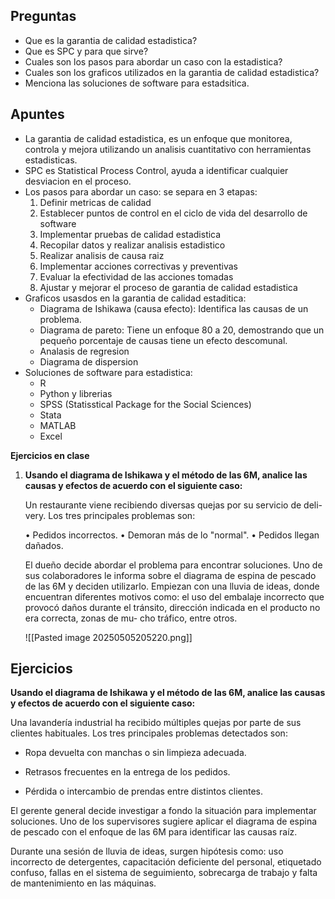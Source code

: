 ## Preguntas

- Que es la garantia de calidad estadistica?
- Que es SPC y para que sirve?
- Cuales son los pasos para abordar un caso con la estadistica?
- Cuales son los graficos utilizados en la garantia de calidad estadistica?
- Menciona las soluciones de software para estadsitica.

## Apuntes

- La garantia de calidad estadistica, es un enfoque que monitorea, controla y mejora utilizando un analisis cuantitativo con herramientas estadisticas.
- SPC es Statistical Process Control, ayuda a identificar cualquier desviacion en el proceso.
- Los pasos para abordar un caso: se separa en 3 etapas:
	1. Definir metricas de calidad
	2. Establecer puntos de control en el ciclo de vida del desarrollo de software
	3. Implementar pruebas de calidad estadistica
	4. Recopilar datos y realizar analisis estadistico
	5. Realizar analisis de causa raiz
	6. Implementar acciones correctivas y preventivas
	7. Evaluar la efectividad de las acciones tomadas
	8. Ajustar y mejorar el proceso de garantia de calidad estadistica
- Graficos usasdos en la garantia de calidad estaditica: 
	- Diagrama de Ishikawa (causa efecto): Identifica las causas de un problema.
	- Diagrama de pareto: Tiene un enfoque 80 a 20, demostrando que un pequeño porcentaje de causas tiene un efecto descomunal.
	- Analasis de regresion
	- Diagrama de dispersion
- Soluciones de software para estadistica:
    - R
    - Python y librerias
    - SPSS (Statisstical Package for the Social Sciences)
    - Stata
    - MATLAB
    - Excel

**Ejercicios en clase**

 1. **Usando el diagrama de Ishikawa y el método de las 6M, analice las causas y efectos de acuerdo con el siguiente caso:**
 
	Un restaurante viene recibiendo diversas quejas por su servicio de deli- very. Los tres principales problemas son:
	
	• Pedidos incorrectos.
	• Demoran más de lo "normal".
	• Pedidos llegan dañados.
	
	El dueño decide abordar el problema para encontrar soluciones. Uno de sus colaboradores le informa sobre el diagrama de espina de pescado de las 6M y deciden utilizarlo.
	Empiezan con una lluvia de ideas, donde encuentran diferentes motivos como: el uso del embalaje incorrecto que provocó daños durante el tránsito, dirección indicada en el producto no era correcta, zonas de mu- cho tráfico, entre otros.
	
	![[Pasted image 20250505205220.png]]

## Ejercicios

**Usando el diagrama de Ishikawa y el método de las 6M, analice las causas y efectos de acuerdo con el siguiente caso:**

Una lavandería industrial ha recibido múltiples quejas por parte de sus clientes habituales. Los tres principales problemas detectados son:

- Ropa devuelta con manchas o sin limpieza adecuada.
    
- Retrasos frecuentes en la entrega de los pedidos.
    
- Pérdida o intercambio de prendas entre distintos clientes.
    

El gerente general decide investigar a fondo la situación para implementar soluciones. Uno de los supervisores sugiere aplicar el diagrama de espina de pescado con el enfoque de las 6M para identificar las causas raíz.

Durante una sesión de lluvia de ideas, surgen hipótesis como: uso incorrecto de detergentes, capacitación deficiente del personal, etiquetado confuso, fallas en el sistema de seguimiento, sobrecarga de trabajo y falta de mantenimiento en las máquinas.